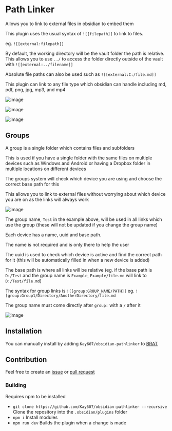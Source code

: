 <!--
![Obsidian Downloads](https://img.shields.io/badge/dynamic/json?logo=obsidian&color=%23483699&label=downloads&query=%24%5B%22{{ pluginID }}%22%5D.downloads&url=https%3A%2F%2Fraw.githubusercontent.com%2Fobsidianmd%2Fobsidian-releases%2Fmaster%2Fcommunity-plugin-stats.json)
-->

# Path Linker
Allows you to link to external files in obsidian to embed them

This plugin uses the usual syntax of `![[filepath]]` to link to files. 

eg. `![[external:filepath]] `

By default, the working directory will be the vault folder the path is relative. This allows you to use `../` to access the folder directly outside of the vault with `![[external:../filename]]`

Absolute file paths can also be used such as `![[external:C:/file.md]]`

This plugin can link to any file type which obsidian can handle including md, pdf, png, jpg, mp3, and mp4

![image](https://github.com/user-attachments/assets/3ef987ad-25c7-4c3c-9b7c-6591bac62b40)

![image](https://github.com/user-attachments/assets/8373a3da-2eb8-4ffb-9755-de177990481a)

![image](https://github.com/user-attachments/assets/6091a0c1-f598-43aa-b637-93164de3a8b0)

## Groups
A group is a single folder which contains files and subfolders

This is used if you have a single folder with the same files on multiple devices such as Windows and Android or having a Dropbox folder in multiple locations on different devices

The groups system will check which device you are using and choose the correct base path for this

This allows you to link to external files without worrying about which device you are on as the links will always work

![image](https://github.com/user-attachments/assets/55ed7be4-99bb-4636-8a99-d7523d924346)

The group name, `Test` in the example above, will be used in all links which use the group (these will not be updated if you change the group name)

Each device has a name, uuid and base path.

The name is not required and is only there to help the user

The uuid is used to check which device is active and find the correct path for it (this will be automatically filled in when a new device is added)

The base path is where all links will be relative (eg. if the base path is `D:/Test` and the group name is `Example`, `Example/file.md` will link to `D:/Test/file.md`)

The syntax for group links is `![[group:GROUP_NAME/PATH]]` eg. `![group:Group1/Directory/AnotherDirectory/file.md`

The group name must come directly after `group:` with a `/` after it

![image](https://github.com/user-attachments/assets/2780a476-a4d0-4a59-997f-34b6410be9d5)

## Installation

You can manually install by adding `Kay607/obsidian-pathlinker` to [BRAT](https://github.com/TfTHacker/obsidian42-brat)

## Contribution

Feel free to create an [issue](https://github.com/Kay607/obsidian-pathlinker/issues) or [pull request](https://github.com/Kay607/obsidian-pathlinker/pulls)

### Building

Requires npm to be installed

- `git clone https://github.com/Kay607/obsidian-pathlinker --recursive` Clone the repository into the `.obsidian/plugins` folder
- `npm i` Install modules
- `npm run dev` Builds the plugin when a change is made
